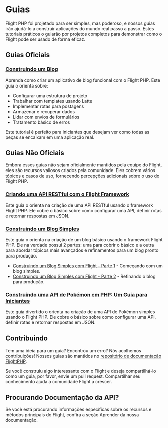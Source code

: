 # Guias

Flight PHP foi projetado para ser simples, mas poderoso, e nossos guias irão ajudá-lo a construir aplicações do mundo real passo a passo. Estes tutoriais práticos o guiarão por projetos completos para demonstrar como o Flight pode ser usado de forma eficaz.

## Guias Oficiais

### [Construindo um Blog](/guides/blog)
Aprenda como criar um aplicativo de blog funcional com o Flight PHP. Este guia o orienta sobre:
- Configurar uma estrutura de projeto
- Trabalhar com templates usando Latte
- Implementar rotas para postagens
- Armazenar e recuperar dados
- Lidar com envios de formulários
- Tratamento básico de erros

Este tutorial é perfeito para iniciantes que desejam ver como todas as peças se encaixam em uma aplicação real.

## Guias Não Oficiais

Embora esses guias não sejam oficialmente mantidos pela equipe do Flight, eles são recursos valiosos criados pela comunidade. Eles cobrem vários tópicos e casos de uso, fornecendo percepções adicionais sobre o uso do Flight PHP.

### [Criando uma API RESTful com o Flight Framework](https://dev.to/n0nag0n/creating-a-restful-api-with-flight-framework-56lj)

Este guia o orienta na criação de uma API RESTful usando o framework Flight PHP. Ele cobre o básico sobre como configurar uma API, definir rotas e retornar respostas em JSON.

### [Construindo um Blog Simples](https://dev.to/n0nag0n/building-a-simple-blog-with-flight-part-1-4ap8)

Este guia o orienta na criação de um blog básico usando o framework Flight PHP. Ele na verdade possui 2 partes: uma para cobrir o básico e a outra para abordar tópicos mais avançados e refinamentos para um blog pronto para produção.

- [Construindo um Blog Simples com Flight - Parte 1](https://dev.to/n0nag0n/building-a-simple-blog-with-flight-part-1-4ap8) - Começando com um blog simples.
- [Construindo um Blog Simples com Flight - Parte 2](https://dev.to/n0nag0n/building-a-simple-blog-with-flight-part-2-5acb) - Refinando o blog para produção.

### [Construindo uma API de Pokémon em PHP: Um Guia para Iniciantes](https://dev.to/n0nag0n/building-a-pokemon-api-in-php-a-beginners-guide-3an8)

Este guia divertido o orienta na criação de uma API de Pokémon simples usando o Flight PHP. Ele cobre o básico sobre como configurar uma API, definir rotas e retornar respostas em JSON.

## Contribuindo

Tem uma ideia para um guia? Encontrou um erro? Nós acolhemos contribuições! Nossos guias são mantidos no [repositório de documentação FlightPHP](https://github.com/flightphp/docs).

Se você construiu algo interessante com o Flight e deseja compartilhá-lo como um guia, por favor, envie um pull request. Compartilhar seu conhecimento ajuda a comunidade Flight a crescer.

## Procurando Documentação da API?

Se você está procurando informações específicas sobre os recursos e métodos principais do Flight, confira a seção Aprender da nossa documentação.